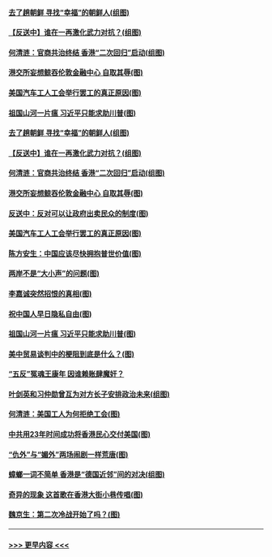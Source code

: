 #### [去了趟朝鲜 寻找“幸福”的朝鲜人(组图)](../pages/p4/907939.md?t=09200344) 
#### [【反送中】谁在一再激化武力对抗？(组图)](../pages/p4/907935.md?t=09200344) 
#### [何清涟：官商共治终结 香港“二次回归”启动(组图)](../pages/p4/907931.md?t=09200344) 
#### [港交所妄想鲸吞伦敦金融中心 自取其辱(图)](../pages/p4/907926.md?t=09200344) 
#### [美国汽车工人工会举行罢工的真正原因(图)](../pages/p4/907906.md?t=09200344) 
#### [祖国山河一片瘟 习近平只能求助川普(图)](../pages/p4/907796.md?t=09200344) 
#### [去了趟朝鲜 寻找“幸福”的朝鲜人(组图)](../pages/p4/907939.md?t=09200344) 
#### [【反送中】谁在一再激化武力对抗？(组图)](../pages/p4/907935.md?t=09200344) 
#### [何清涟：官商共治终结 香港“二次回归”启动(组图)](../pages/p4/907931.md?t=09200344) 
#### [港交所妄想鲸吞伦敦金融中心 自取其辱(图)](../pages/p4/907926.md?t=09200344) 
#### [反送中：反对可以让政府出卖民众的制度(图)](../pages/p4/907923.md?t=09200344) 
#### [美国汽车工人工会举行罢工的真正原因(图)](../pages/p4/907906.md?t=09200344) 
#### [陈方安生：中国应该尽快拥抱普世价值(图)](../pages/p4/907826.md?t=09200344) 
#### [两岸不是“大小声”的问题(图)](../pages/p4/907825.md?t=09200344) 
#### [李嘉诚突然招恨的真相(图)](../pages/p4/907799.md?t=09200344) 
#### [祝中国人早日隐私自由(图)](../pages/p4/907797.md?t=09200344) 
#### [祖国山河一片瘟 习近平只能求助川普(图)](../pages/p4/907796.md?t=09200344) 
#### [美中贸易谈判中的梗阻到底是什么？(图)](../pages/p4/907791.md?t=09200344) 
#### [“五反”冤魂王康年 因谁赖账肆魔奸？](../pages/p4/907787.md?t=09200344) 
#### [叶剑英和习仲勋曾互为对方长子安排政治未来(组图)](../pages/p4/907786.md?t=09200344) 
#### [何清涟：美国工人为何拒绝工会(图)](../pages/p4/907701.md?t=09200344) 
#### [中共用23年时间成功将香港民心交付美国(图)](../pages/p4/907698.md?t=09200344) 
#### [“仇外”与“媚外”两场闹剧一样荒唐(图)](../pages/p4/907689.md?t=09200344) 
#### [蟑螂一词不简单 香港是“德国近邻”间的对决(组图)](../pages/p4/907618.md?t=09200344) 
#### [奇异的现象 这首歌在香港大街小巷传唱(图)](../pages/p4/907583.md?t=09200344) 
#### [魏京生：第二次冷战开始了吗？(图)](../pages/p4/907581.md?t=09200344) 

----
#### [ >>> 更早内容 <<< ](../indexes/p4-earlier.md)
